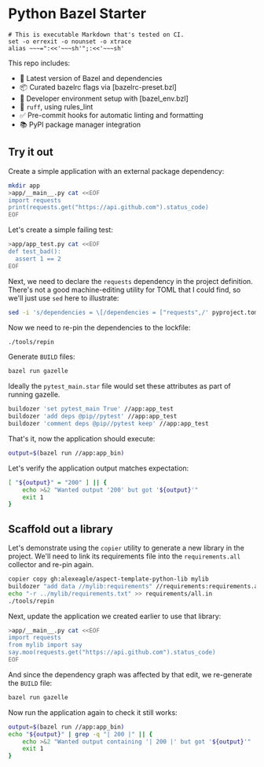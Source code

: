 # Python Bazel Starter

    # This is executable Markdown that's tested on CI.
    set -o errexit -o nounset -o xtrace
    alias ~~~=":<<'~~~sh'";:<<'~~~sh'

This repo includes:
- 🧱 Latest version of Bazel and dependencies
- 📦 Curated bazelrc flags via [bazelrc-preset.bzl]
- 🧰 Developer environment setup with [bazel_env.bzl]
- 🎨 `ruff`, using rules_lint
- ✅ Pre-commit hooks for automatic linting and formatting
- 📚 PyPI package manager integration

## Try it out

Create a simple application with an external package dependency:

~~~sh
mkdir app
>app/__main__.py cat <<EOF
import requests
print(requests.get("https://api.github.com").status_code)
EOF
~~~

Let's create a simple failing test:

~~~sh
>app/app_test.py cat <<EOF
def test_bad():
  assert 1 == 2
EOF
~~~

Next, we need to declare the `requests` dependency in the project definition.
There's not a good machine-editing utility for TOML that I could find,
so we'll just use `sed` here to illustrate:

~~~sh
sed -i 's/dependencies = \[/dependencies = ["requests",/' pyproject.toml
~~~

Now we need to re-pin the dependencies to the lockfile:

~~~sh
./tools/repin
~~~

Generate `BUILD` files:

~~~sh
bazel run gazelle
~~~

Ideally the `pytest_main.star` file would set these attributes as part of running gazelle.

~~~sh
buildozer 'set pytest_main True' //app:app_test
buildozer 'add deps @pip//pytest' //app:app_test
buildozer 'comment deps @pip//pytest keep' //app:app_test
~~~

That's it, now the application should execute:

~~~sh
output=$(bazel run //app:app_bin)
~~~

Let's verify the application output matches expectation:

~~~sh
[ "${output}" = "200" ] || {
    echo >&2 "Wanted output '200' but got '${output}'"
    exit 1
}
~~~

## Scaffold out a library

Let's demonstrate using the `copier` utility to generate a new library in the project.
We'll need to link its requirements file into the `requirements.all` collector and re-pin again.

~~~sh
copier copy gh:alexeagle/aspect-template-python-lib mylib
buildozer "add data //mylib:requirements" //requirements:requirements.all
echo "-r ../mylib/requirements.txt" >> requirements/all.in
./tools/repin
~~~

Next, update the application we created earlier to use that library:

~~~sh
>app/__main__.py cat <<EOF
import requests
from mylib import say
say.moo(requests.get("https://api.github.com").status_code)
EOF
~~~

And since the dependency graph was affected by that edit, we re-generate the `BUILD` file:

~~~sh
bazel run gazelle
~~~

Now run the application again to check it still works:

~~~sh
output=$(bazel run //app:app_bin)
echo "${output}" | grep -q "| 200 |" || {
    echo >&2 "Wanted output containing '| 200 |' but got '${output}'"
    exit 1
}
~~~
